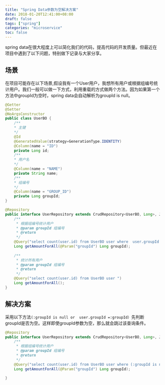 ```yaml
---
title: "Spring Data参数为空解决方案"
date: 2018-01-20T12:41:00+08:00
draft: false
tags: ["spring"]
categories: "microservice"
toc: false
---
```

spring data在很大程度上可以简化我们的代码，提高代码的开发质量。但最近在项目中遇到了以下问题，特别做下记录与大家分享。  
## 场景
在项目可能存在以下场景,假设我有一个User用户，我想所有用户或根据组编号统计用户。我们一般可以做一下方式，利用重载的方式做两个方法。因为如果第一个方法中groupId为空时，spring data会自动解析为groupId is null。
```java
@Getter
@Setter
@NoArgsConstructor
public class UserBO {
    /**
    * 主键
    */
    @Id
    @GeneratedValue(strategy=GenerationType.IDENTITY)
    @Column(name = "ID")
    private Long id;
    /**
    * 用户名
    */
    @Column(name = "NAME")
    private String name;
    /**
    * 组编号
    */
    @Column(name = "GROUP_ID")
    private Long groupId;
}
```
```java
@Repository
public interface UserRepository extends CrudRepository<UserBO, Long>, JpaRepository<UserBO, Long>,PagingAndSortingRepository<UserBO, Long> ,JpaSpecificationExecutor<UserBO> {
    /**
     * 根据组编号统计用户
     * @param groupId 组编号
     * @return 
     */
    @Query("select count(user.id) from UserBO user where  user.groupId =:groupId")
    Long getAmountForAll(@Param("groupId") Long groupId);
    
    /**
     * 统计所有用户
     * @param groupId 组编号
     * @return 
     */
    @Query("select count(user.id) from UserBO user ")
    Long getAmountForAll();
}
```

## 解决方案
采用以下方法`(:groupId is null or  user.groupId =:groupId）`先判断groupId是否为空。这样即使groupId参数为空，那么就会跳过该查询条件。
```java
@Repository
public interface UserRepository extends CrudRepository<UserBO, Long>, JpaRepository<UserBO, Long>,PagingAndSortingRepository<UserBO, Long> ,JpaSpecificationExecutor<UserBO> {
    /**
     * 根据组编号统计用户
     * @param groupId 组编号
     * @return 
     */
    @Query("select count(user.id) from UserBO user where (:groupId is null or  user.groupId =:groupId）")
    Long getAmountForAll(@Param("groupId") Long groupId);
    
}
```
